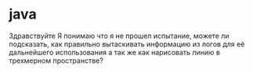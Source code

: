 # java
Здравствуйте
Я понимаю что я не прошел испытание, можете ли подсказать,
как правильно вытаскивать информацию из логов для её дальнейшего использования
а так же как нарисовать линию в трехмерном пространстве?
